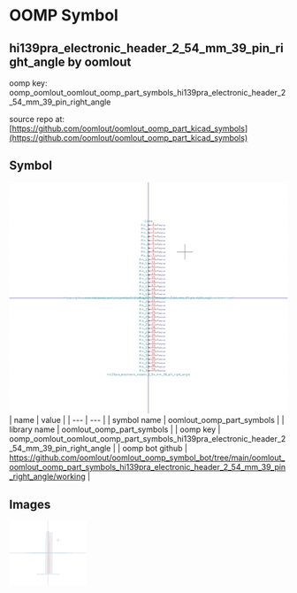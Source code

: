 # OOMP Symbol  
## hi139pra_electronic_header_2_54_mm_39_pin_right_angle  by oomlout  
  
oomp key: oomp_oomlout_oomlout_oomp_part_symbols_hi139pra_electronic_header_2_54_mm_39_pin_right_angle  
  
source repo at: [https://github.com/oomlout/oomlout_oomp_part_kicad_symbols](https://github.com/oomlout/oomlout_oomp_part_kicad_symbols)  
## Symbol  
  
[![working.png](working_600.png)](working.png)  
| name | value | 
| --- | --- | 
| symbol name | oomlout_oomp_part_symbols | 
| library name | oomlout_oomp_part_symbols | 
| oomp key | oomp_oomlout_oomlout_oomp_part_symbols_hi139pra_electronic_header_2_54_mm_39_pin_right_angle | 
| oomp bot github | https://github.com/oomlout/oomlout_oomp_symbol_bot/tree/main/oomlout_oomlout_oomp_part_symbols_hi139pra_electronic_header_2_54_mm_39_pin_right_angle/working | 
## Images  
  
[![working.png](working_140.png)](working.png)  
